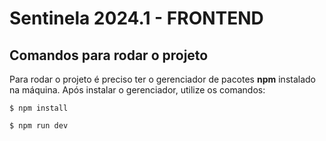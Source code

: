 # Sentinela 2024.1 - FRONTEND

## Comandos para rodar o projeto

Para rodar o projeto é preciso ter o gerenciador de pacotes **npm** instalado na máquina. Após instalar o gerenciador, utilize os comandos:

```
$ npm install
```

```
$ npm run dev
```

